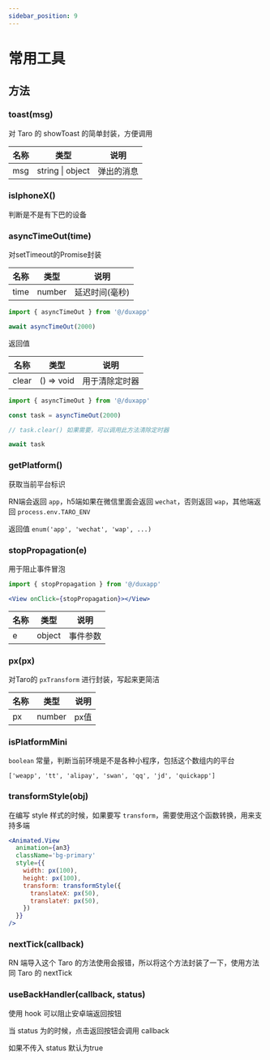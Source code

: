 ```yaml
---
sidebar_position: 9
---
```


# 常用工具

## 方法

### toast(msg)

对 Taro 的 showToast 的简单封装，方便调用

| 名称 | 类型 | 说明 |
| ---- | ---- | ------- |
| msg | string \| object | 弹出的消息 |

### isIphoneX()

判断是不是有下巴的设备

### asyncTimeOut(time)

对setTimeout的Promise封装

| 名称 | 类型 | 说明 |
| ---- | ---- | ------- |
| time | number | 延迟时间(毫秒) |

```js
import { asyncTimeOut } from '@/duxapp'

await asyncTimeOut(2000)
```

返回值

| 名称 | 类型 | 说明 |
| ---- | ---- | ------- |
| clear | () => void | 用于清除定时器 |

```js
import { asyncTimeOut } from '@/duxapp'

const task = asyncTimeOut(2000)

// task.clear() 如果需要，可以调用此方法清除定时器

await task
```

### getPlatform()

获取当前平台标识

RN端会返回 `app`，h5端如果在微信里面会返回 `wechat`，否则返回 `wap`，其他端返回 `process.env.TARO_ENV`

返回值 `enum('app', 'wechat', 'wap', ...)`

### stopPropagation(e)

用于阻止事件冒泡

```jsx
import { stopPropagation } from '@/duxapp'

<View onClick={stopPropagation}></View>
```

| 名称 | 类型 | 说明 |
| ---- | ---- | ------- |
| e | object | 事件参数 |

### px(px)

对Taro的 `pxTransform` 进行封装，写起来更简洁

| 名称 | 类型 | 说明 |
| ---- | ---- | ------- |
| px | number | px值 |

### isPlatformMini

`boolean` 常量，判断当前环境是不是各种小程序，包括这个数组内的平台 

`['weapp', 'tt', 'alipay', 'swan', 'qq', 'jd', 'quickapp']`

### transformStyle(obj)

在编写 style 样式的时候，如果要写 `transform`，需要使用这个函数转换，用来支持多端

```jsx
<Animated.View
  animation={an3}
  className='bg-primary'
  style={{
    width: px(100),
    height: px(100),
    transform: transformStyle({
      translateX: px(50),
      translateY: px(50),
    })
  }}
/>
```

### nextTick(callback)

RN 端导入这个 Taro 的方法使用会报错，所以将这个方法封装了一下，使用方法同 Taro 的 nextTick

### useBackHandler(callback, status)

使用 hook 可以阻止安卓端返回按钮

当 status 为的时候，点击返回按钮会调用 callback

如果不传入 status 默认为true